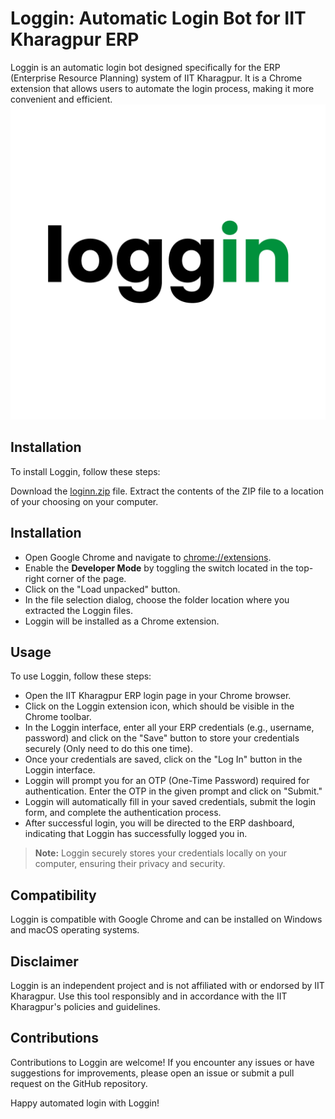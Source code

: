 
# Loggin: Automatic Login Bot for IIT Kharagpur ERP
Loggin is an automatic login bot designed specifically for the ERP (Enterprise Resource Planning) system of IIT Kharagpur. It is a Chrome extension that allows users to automate the login process, making it more convenient and efficient.
![loggin-logo.png](assets/loggin.png)

## Installation
To install Loggin, follow these steps:

Download the [loginn.zip](loggin.zip) file.
Extract the contents of the ZIP file to a location of your choosing on your computer.
## Installation
* Open Google Chrome and navigate to [chrome://extensions](chrome://extensions).
* Enable the **Developer Mode** by toggling the switch located in the top-right corner of the page.
* Click on the "Load unpacked" button.
* In the file selection dialog, choose the folder location where you extracted the Loggin files.
* Loggin will be installed as a Chrome extension.

## Usage
To use Loggin, follow these steps:
* Open the IIT Kharagpur ERP login page in your Chrome browser.
* Click on the Loggin extension icon, which should be visible in the Chrome toolbar.
* In the Loggin interface, enter all your ERP credentials (e.g., username, password) and click on the "Save" button to store your credentials securely (Only need to do this one time).
* Once your credentials are saved, click on the "Log In" button in the Loggin interface.
* Loggin will prompt you for an OTP (One-Time Password) required for authentication. Enter the OTP in the given prompt and click on "Submit."
* Loggin will automatically fill in your saved credentials, submit the login form, and complete the authentication process.
* After successful login, you will be directed to the ERP dashboard, indicating that Loggin has successfully logged you in.
> **Note:**  Loggin securely stores your credentials locally on your computer, ensuring their privacy and security.

## Compatibility
Loggin is compatible with Google Chrome and can be installed on Windows and macOS operating systems.

## Disclaimer
Loggin is an independent project and is not affiliated with or endorsed by IIT Kharagpur. Use this tool responsibly and in accordance with the IIT Kharagpur's policies and guidelines.

## Contributions
Contributions to Loggin are welcome! If you encounter any issues or have suggestions for improvements, please open an issue or submit a pull request on the GitHub repository.

Happy automated login with Loggin!
